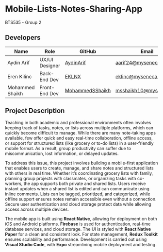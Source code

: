 # Mobile-Lists-Notes-Sharing-App
BTS535 - Group 2

## Developers
| Name            | Role           | GitHub                                              | Email                  |
|-----------------|---------------|-----------------------------------------------------|------------------------|
| Aydin Arif      | UX/UI Designer| [AydinArif](https://github.com/AydinArif)           | aarif24@myseneca.ca    |
| Eren Kilinc     | Back-End Dev  | [EKLNX](https://github.com/EKLNX)                   | eklinc@myseneca.ca     |
| Mohammed Shaikh | Front-End Dev | [MohammedSShaikh](https://github.com/MohammedSShaikh) | msshaikh10@myseneca.ca |

## Project Description

Teaching in both academic and professional environments often involves keeping track of tasks, notes, or lists across multiple platforms, which can quickly become difficult to manage. While there are many note-taking apps available, few offer quick and easy real-time collaboration, offline access, or support for structured lists (like grocery or to-do lists) in a user-friendly mobile format. As a result, group productivity can suffer due to miscommunication, lost information, or delayed updates.

To address this issue, this project involves building a mobile-first application that enables users to create, manage, and share notes and structured lists with others in real time. Whether it’s coordinating grocery lists with family, planning group projects with classmates, or organizing tasks with co-workers, the app supports both private and shared lists. Users receive instant updates when a shared list is edited and can communicate using inline comments. Lists can be tagged, prioritized, and categorized, while offline support ensures notes remain accessible even without a connection. Secure user authentication and cloud storage protect data while allowing access across multiple devices.

The mobile app is built using **React Native**, allowing for deployment on both iOS and Android platforms. **Firebase** is used for authentication, real-time database services, and cloud storage. The UI is styled with **React Native Paper** for a clean and consistent look. For state management, **Redux Toolkit** ensures scalability and performance. Development is carried out using **Visual Studio Code**, with **Expo** streamlining mobile deployment and testing.
